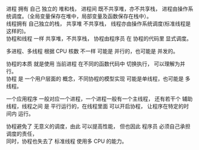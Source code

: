 
  
进程 拥有 自己 独立的 堆和栈， 进程间 既不共享堆，亦不共享栈，  进程由操作系统调度。（全局变量保存在堆中，局部变量及函数保存在栈中）。  
线程拥有 自己独立的栈，             共享堆 不共享栈，       线程亦由操作系统调度(标准线程是这样的)。  
协程和线程 一样                   共享堆，不共享栈，     协程由程序员 在 协程的代码里 显式调度。  


   

多进程、多线程 根据 CPU 核数 不一样 可能是 并行的，也可能是 并发的。

协程的本质 就是使用 当前进程 在不同的函数代码中 切换执行， 可以理解为并行。  
协程 是 一个用户层面的 概念，不同协程的模型实现 可能是单线程，也可能是 多线程。  

一个应用程序 一般对应一个进程，一个进程一般有一个主线程， 还有若干个 辅助线程，线程之间 是 平行运行的，在线程里面 可以开启协程， 让程序在特定的时间内 运行。

 
协程避免了 无意义的调度，由此 可以提高性能， 但也因此 程序员 必须自己承担调度的责任，  
同时，协程也失去了 标准线程 使用多 CPU 的能力。  